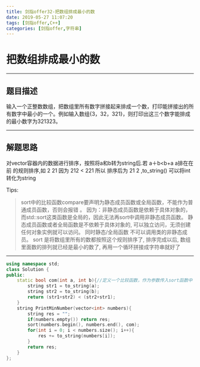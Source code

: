 ```yaml
---
title: 剑指offer32-把数组排成最小的数
date: 2019-05-27 11:07:20
tags: [剑指offer,C++]
categories: [剑指offer,字符串]
---
```


# 把数组排成最小的数


---

## 题目描述

输入一个正整数数组，把数组里所有数字拼接起来排成一个数，打印能拼接出的所有数字中最小的一个。例如输入数组{3，32，321}，则打印出这三个数字能排成的最小数字为321323。

---


## 解题思路

对vector容器内的数据进行排序，按照将a和b转为string后.若 a＋b<b+a  a排在在前 的规则排序,如 2 21 因为 212 < 221 所以 排序后为 21 2 ,to_string() 可以将int 转化为string

Tips:
>sort中的比较函数compare要声明为静态成员函数或全局函数，不能作为普通成员函数，否则会报错 。
因为：非静态成员函数是依赖于具体对象的，而std::sort这类函数是全局的，因此无法再sort中调用非静态成员函数。
静态成员函数或者全局函数是不依赖于具体对象的, 可以独立访问，无须创建任何对象实例就可以访问。
同时静态/全局函数 不可以调用类的非静态成员。
sort 是将数组里所有的数都按照这个规则排序了, 排序完成以后, 数组里面数的排列就已经是最小的数了, 
再用一个循环拼接成字符串就好了
---

```C++
using namespace std;
class Solution {
public:
    static bool com(int a, int b){//定义一个比较函数，作为参数传入sort函数中
        string str1 = to_string(a);
        string str2 = to_string(b);
        return (str1+str2) < (str2+str1);
    }
    string PrintMinNumber(vector<int> numbers){
        string res = "";
        if(numbers.empty()) return res;
        sort(numbers.begin(), numbers.end(), com);
        for(int i = 0; i < numbers.size(); i++){
            res += to_string(numbers[i]);
        }
        return res;
    }
};
```